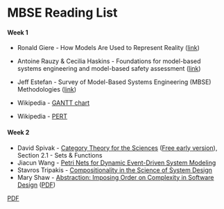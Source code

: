 # MBSE Reading List

#### Week 1

+ Ronald Giere - How Models Are Used to Represent Reality ([link](http://citeseerx.ist.psu.edu/viewdoc/download?doi=10.1.1.433.860&rep=rep1&type=pdf))

+ Antoine Rauzy & Cecilia Haskins - Foundations for model-based systems engineering and model-based safety assessment ([link](http://www.altarica-association.org/members/arauzy/Publications/pdf/RauzyHaskins2018-FoundationsMBSE-MBSA.pdf))

+ Jeff Estefan - Survey of Model-Based Systems Engineering (MBSE) Methodologies ([link](http://www.omgsysml.org/MBSE_Methodology_Survey_RevB.pdf))

+ Wikipedia - [GANTT chart](https://en.wikipedia.org/wiki/Gantt_chart)

+ Wikipedia - [PERT](https://en.wikipedia.org/wiki/Program_evaluation_and_review_technique)

#### Week 2

+ David Spivak - [Category Theory for the Sciences](https://mitpress.mit.edu/books/category-theory-sciences) ([Free early version](http://math.mit.edu/~dspivak/CT4S.pdf)), Section 2.1 - Sets & Functions
+ Jiacun Wang - [Petri Nets for Dynamic Event-Driven System Modeling](http://bluehawk.monmouth.edu/~jwang/Petri%20Nets%20--%20Introduction.pdf)
+ Stavros Tripakis - [Compositionality in the Science of System Design](https://users.ics.aalto.fi/stavros/papers/pieee-published.pdf)
+ Mary Shaw - [Abstraction: Imposing Order on Complexity in Software Design](https://www.nap.edu/read/11106/chapter/6) ([PDF](https://github.com/sjbreiner/MBSE/blob/master/Course%20Documents/pdfs/Shaw-NAP-Abstraction.pdf))

<a href="https://github.com/sjbreiner/MBSE/blob/master/Course%20Documents/pdfs/Shaw-NAP-Abstraction.pdf" download>PDF</a>



